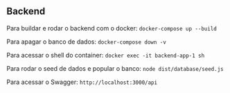 ## Backend
Para buildar e rodar o backend com o docker:
`docker-compose up --build`

Para apagar o banco de dados:
`docker-compose down -v`

Para acessar o shell do container:
`docker exec -it backend-app-1 sh`

Para rodar o seed de dados e popular o banco:
`node dist/database/seed.js`

Para acessar o Swagger:
`http://localhost:3000/api`
